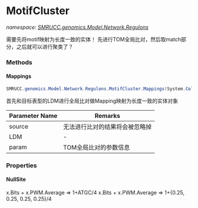 ﻿# MotifCluster
_namespace: [SMRUCC.genomics.Model.Network.Regulons](./index.md)_

需要先将motif映射为长度一致的实体！
 先进行TOM全局比对，然后取match部分，之后就可以进行聚类了？



### Methods

#### Mappings
```csharp
SMRUCC.genomics.Model.Network.Regulons.MotifCluster.Mappings(System.Collections.Generic.IEnumerable{SMRUCC.genomics.Interops.NBCR.MEME_Suite.Analysis.MotifScans.AnnotationModel},SMRUCC.genomics.Interops.NBCR.MEME_Suite.Analysis.MotifScans.AnnotationModel,SMRUCC.genomics.Interops.NBCR.MEME_Suite.Analysis.Similarity.TOMQuery.Parameters)
```
首先和目标表型的LDM进行全局比对做Mapping映射为长度一致的实体对象

|Parameter Name|Remarks|
|--------------|-------|
|source|无法进行比对的结果将会被忽略掉|
|LDM|-|
|param|TOM全局比对的参数信息|



### Properties

#### NullSite
x.Bits + x.PWM.Average => 1+ATGC/4
 x.Bits + x.PWM.Average => 1+{0.25, 0.25, 0.25, 0.25}/4
